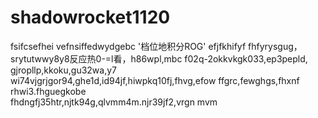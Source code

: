 # shadowrocket1120
fsifcsefhei
vefnsiffedwydgebc
'档位地积分ROG'
efjfkhifyf
fhfyrysgug，srytutwwy8y8反应热0-=l看，h86wpl,mbc
f02q-2okkvkgk033,ep3pepld,
gjropllp,kkoku,gu32wa,y7\
wi74vjgrjgor94,ghe1d,id94jf,hiwpkq10fj,fhvg,efow
ffgrc,fewghgs,fhxnf
rhwi3.fhguegkobe\
fhdngfj35htr,njtk94g,qlvmm4m.njr39jf2,vrgn
mvm
